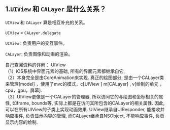 ## 1.`UIView` 和 `CALayer` 是什么关系？


`UIView` 和 `CALayer` 算是相互补充的关系。

`UIView` = `CALayer.delegate` 

`UIView` : 负责用户的交互事件。

`CALayer`: 负责图像和动画的渲染。

自己查阅资料的详解：
UIView<br>
（1）iOS系统中界面元素的基础, 所有的界面元素都继承自它, <br>
（2）本身完全是由CoreAnimation来实现. 真正的绘图部分, 是由一个CALayer类来管理[model] ，使用了mvc的模式，c[UIView ] m[CALayer] , v[绘制的单元 ，cpu，gpu，屏幕].<br>
（3）UIView更像是一个CALayer的管理器, 
	所以访问它的与绘图和坐标相关的属性, 如frame, bounds等, 实际上都是在访问其所包含的CALayer的相关属性. 
	因此, 可以在所有UIView的子类上实现动画效果. UIView继承自UIResponder, 能接收并响应事件, 负责显示内容的管理, 而CALayer继承自NSObject, 不能响应事件, 负责显示内容的绘制.

